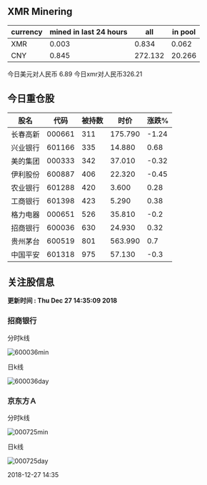 ## XMR Minering

|currency|mined in last 24 hours|all|in pool|
|---|---|---|---|
|XMR|0.003|0.834|0.062|
|CNY|0.845|272.132|20.266|

今日美元对人民币 6.89	今日xmr对人民币326.21


## 今日重仓股 

|股名|代码|被持数|时价|涨跌%|
|---|---|---|---|---|
|长春高新|000661|311|175.790|-1.24|
|兴业银行|601166|335|14.880|0.68|
|美的集团|000333|342|37.010|-0.32|
|伊利股份|600887|406|22.320|-0.45|
|农业银行|601288|420|3.600|0.28|
|工商银行|601398|423|5.290|0.38|
|格力电器|000651|526|35.810|-0.2|
|招商银行|600036|630|24.930|0.32|
|贵州茅台|600519|801|563.990|0.7|
|中国平安|601318|975|57.130|-0.3|

## 关注股信息
**更新时间 : Thu Dec 27 14:35:09 2018**
### 招商银行 
分时k线

![600036min](http://image.sinajs.cn/newchart/min/n/sh600036.gif)

日k线

![600036day](http://image.sinajs.cn/newchart/daily/n/sh600036.gif)

### 京东方Ａ 
分时k线

![000725min](http://image.sinajs.cn/newchart/min/n/sz000725.gif)

日k线

![000725day](http://image.sinajs.cn/newchart/daily/n/sz000725.gif)

2018-12-27 14:35